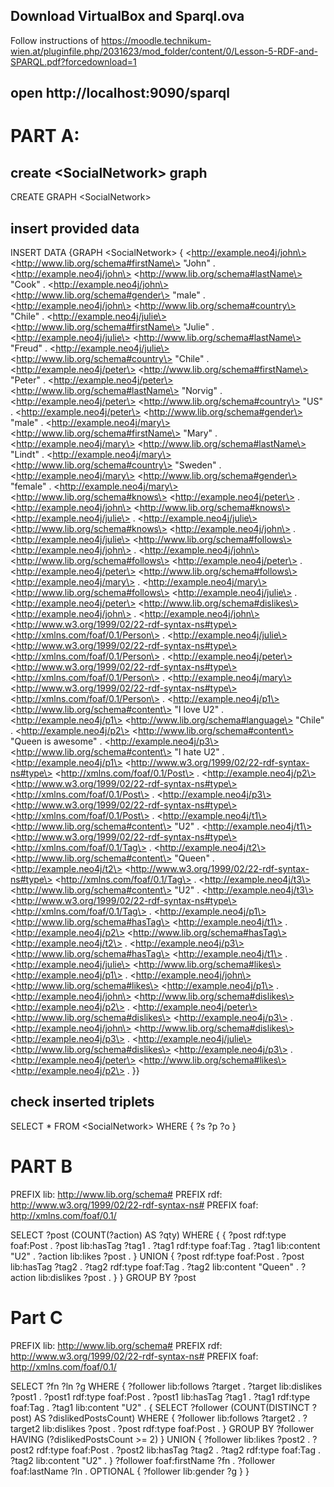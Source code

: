 ## Download VirtualBox and Sparql.ova
Follow instructions of
https://moodle.technikum-wien.at/pluginfile.php/2031623/mod_folder/content/0/Lesson-5-RDF-and-SPARQL.pdf?forcedownload=1

## open http://localhost:9090/sparql

# PART A:

## create \<SocialNetwork\> graph
CREATE GRAPH \<SocialNetwork\>

## insert provided data
INSERT DATA {GRAPH \<SocialNetwork\> {
\<http://example.neo4j/john\> \<http://www.lib.org/schema#firstName\> "John" .
\<http://example.neo4j/john\> \<http://www.lib.org/schema#lastName\> "Cook" .
\<http://example.neo4j/john\> \<http://www.lib.org/schema#gender\> "male" .
\<http://example.neo4j/john\> \<http://www.lib.org/schema#country\> "Chile" .
\<http://example.neo4j/julie\> \<http://www.lib.org/schema#firstName\> "Julie" .
\<http://example.neo4j/julie\> \<http://www.lib.org/schema#lastName\> "Freud" .
\<http://example.neo4j/julie\> \<http://www.lib.org/schema#country\> "Chile" .
\<http://example.neo4j/peter\> \<http://www.lib.org/schema#firstName\> "Peter" .
\<http://example.neo4j/peter\> \<http://www.lib.org/schema#lastName\> "Norvig" .
\<http://example.neo4j/peter\> \<http://www.lib.org/schema#country\> "US" .
\<http://example.neo4j/peter\> \<http://www.lib.org/schema#gender\> "male" .
\<http://example.neo4j/mary\> \<http://www.lib.org/schema#firstName\> "Mary" .
\<http://example.neo4j/mary\> \<http://www.lib.org/schema#lastName\> "Lindt" .
\<http://example.neo4j/mary\> \<http://www.lib.org/schema#country\> "Sweden" .
\<http://example.neo4j/mary\> \<http://www.lib.org/schema#gender\> "female" .
\<http://example.neo4j/mary\> \<http://www.lib.org/schema#knows\> \<http://example.neo4j/peter\> .
\<http://example.neo4j/john\> \<http://www.lib.org/schema#knows\> \<http://example.neo4j/julie\> .
\<http://example.neo4j/julie\> \<http://www.lib.org/schema#knows\> \<http://example.neo4j/john\> .
\<http://example.neo4j/julie\> \<http://www.lib.org/schema#follows\> \<http://example.neo4j/john\> .
\<http://example.neo4j/john\> \<http://www.lib.org/schema#follows\> \<http://example.neo4j/peter\> .
\<http://example.neo4j/peter\> \<http://www.lib.org/schema#follows\> \<http://example.neo4j/mary\> .
\<http://example.neo4j/mary\> \<http://www.lib.org/schema#follows\> \<http://example.neo4j/julie\> .
\<http://example.neo4j/peter\> \<http://www.lib.org/schema#dislikes\> \<http://example.neo4j/john\> .
\<http://example.neo4j/john\> \<http://www.w3.org/1999/02/22-rdf-syntax-ns#type\> \<http://xmlns.com/foaf/0.1/Person\> .
\<http://example.neo4j/julie\> \<http://www.w3.org/1999/02/22-rdf-syntax-ns#type\> \<http://xmlns.com/foaf/0.1/Person\> .
\<http://example.neo4j/peter\> \<http://www.w3.org/1999/02/22-rdf-syntax-ns#type\> \<http://xmlns.com/foaf/0.1/Person\> .
\<http://example.neo4j/mary\> \<http://www.w3.org/1999/02/22-rdf-syntax-ns#type\> \<http://xmlns.com/foaf/0.1/Person\> .
\<http://example.neo4j/p1\> \<http://www.lib.org/schema#content\> "I love U2" .
\<http://example.neo4j/p1\> \<http://www.lib.org/schema#language\> "Chile" .
\<http://example.neo4j/p2\> \<http://www.lib.org/schema#content\> "Queen is awesome" .
\<http://example.neo4j/p3\> \<http://www.lib.org/schema#content\> "I hate U2" .
\<http://example.neo4j/p1\> \<http://www.w3.org/1999/02/22-rdf-syntax-ns#type\> \<http://xmlns.com/foaf/0.1/Post\> .
\<http://example.neo4j/p2\> \<http://www.w3.org/1999/02/22-rdf-syntax-ns#type\> \<http://xmlns.com/foaf/0.1/Post\> .
\<http://example.neo4j/p3\> \<http://www.w3.org/1999/02/22-rdf-syntax-ns#type\> \<http://xmlns.com/foaf/0.1/Post\> .
\<http://example.neo4j/t1\> \<http://www.lib.org/schema#content\> "U2" .
\<http://example.neo4j/t1\> \<http://www.w3.org/1999/02/22-rdf-syntax-ns#type\> \<http://xmlns.com/foaf/0.1/Tag\> .
\<http://example.neo4j/t2\> \<http://www.lib.org/schema#content\> "Queen" .
\<http://example.neo4j/t2\> \<http://www.w3.org/1999/02/22-rdf-syntax-ns#type\> \<http://xmlns.com/foaf/0.1/Tag\> .
\<http://example.neo4j/t3\> \<http://www.lib.org/schema#content\> "U2" .
\<http://example.neo4j/t3\> \<http://www.w3.org/1999/02/22-rdf-syntax-ns#type\> \<http://xmlns.com/foaf/0.1/Tag\> .
\<http://example.neo4j/p1\> \<http://www.lib.org/schema#hasTag\> \<http://example.neo4j/t1\> .
\<http://example.neo4j/p2\> \<http://www.lib.org/schema#hasTag\> \<http://example.neo4j/t2\> .
\<http://example.neo4j/p3\> \<http://www.lib.org/schema#hasTag\> \<http://example.neo4j/t1\> .
\<http://example.neo4j/julie\> \<http://www.lib.org/schema#likes\> \<http://example.neo4j/p1\> .
\<http://example.neo4j/john\> \<http://www.lib.org/schema#likes\> \<http://example.neo4j/p1\> .
\<http://example.neo4j/john\> \<http://www.lib.org/schema#dislikes\> \<http://example.neo4j/p2\> .
\<http://example.neo4j/peter\> \<http://www.lib.org/schema#dislikes\> \<http://example.neo4j/p3\> .
\<http://example.neo4j/john\> \<http://www.lib.org/schema#dislikes\> \<http://example.neo4j/p3\> .
\<http://example.neo4j/julie\> \<http://www.lib.org/schema#dislikes\> \<http://example.neo4j/p3\> .
\<http://example.neo4j/peter\> \<http://www.lib.org/schema#likes\> \<http://example.neo4j/p2\> .
}}

## check inserted triplets
SELECT *
FROM \<SocialNetwork\>
WHERE { ?s ?p ?o }

# PART B
PREFIX lib: <http://www.lib.org/schema#>
PREFIX rdf: <http://www.w3.org/1999/02/22-rdf-syntax-ns#>
PREFIX foaf: <http://xmlns.com/foaf/0.1/>

SELECT ?post (COUNT(?action) AS ?qty)
WHERE {
  {
    ?post rdf:type foaf:Post .
    ?post lib:hasTag ?tag1 .
    ?tag1 rdf:type foaf:Tag .
    ?tag1 lib:content "U2" .
    ?action lib:likes ?post .
  }
  UNION
  {
    ?post rdf:type foaf:Post .
    ?post lib:hasTag ?tag2 .
    ?tag2 rdf:type foaf:Tag .
    ?tag2 lib:content "Queen" .
    ?action lib:dislikes ?post .
  }
}
GROUP BY ?post

# Part C

PREFIX lib: <http://www.lib.org/schema#>
PREFIX rdf: <http://www.w3.org/1999/02/22-rdf-syntax-ns#>
PREFIX foaf: <http://xmlns.com/foaf/0.1/>

SELECT ?fn ?ln ?g
WHERE {
  ?follower lib:follows ?target .
  ?target lib:dislikes ?post1 .
  ?post1 rdf:type foaf:Post .
  ?post1 lib:hasTag ?tag1 .
  ?tag1 rdf:type foaf:Tag .
  ?tag1 lib:content "U2" .
  {
    SELECT ?follower (COUNT(DISTINCT ?post) AS ?dislikedPostsCount)
    WHERE {
      ?follower lib:follows ?target2 .
      ?target2 lib:dislikes ?post .
      ?post rdf:type foaf:Post .
    }
    GROUP BY ?follower
    HAVING (?dislikedPostsCount >= 2)
  }
  UNION
  {
    ?follower lib:likes ?post2 .
    ?post2 rdf:type foaf:Post .
    ?post2 lib:hasTag ?tag2 .
    ?tag2 rdf:type foaf:Tag .
    ?tag2 lib:content "U2" .
  }
  ?follower foaf:firstName ?fn .
  ?follower foaf:lastName ?ln .
  OPTIONAL { ?follower lib:gender ?g }
}

